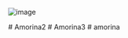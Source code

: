 ![image](https://user-images.githubusercontent.com/105937934/221576397-5dbff9dd-a4ab-4800-9e9f-6d95adb12809.png)


#   A m o r i n a 2  
 #   A m o r i n a 3  
 #   a m o r i n a  
 